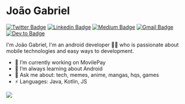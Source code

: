 # João Gabriel
[![Twitter Badge](https://img.shields.io/badge/-@Gabriel_993-1ca0f1?style=flat-square&labelColor=1ca0f1&logo=twitter&logoColor=white&link=https://twitter.com/Gabriel_993)](https://twitter.com/Gabriel_993) [![Linkedin Badge](https://img.shields.io/badge/-JoãoGabriel-blue?style=flat-square&logo=Linkedin&logoColor=white&link=https://www.linkedin.com/in/joão-gabriel-433312b6/)](https://www.linkedin.com/in//joão-gabriel-433312b6/) [![Medium Badge](https://img.shields.io/badge/-@1jgabriel-03a57a?style=flat-square&labelColor=000000&logo=Medium&link=https://medium.com/@1jgabriel/)](https://medium.com/@1jgabriel/)
[![Gmail Badge](https://img.shields.io/badge/-gsantana152@gmail.com-c14438?style=flat-square&logo=Gmail&logoColor=white&link=mailto:gsantana152@gmail.com)](mailto:gsantana152@gmail.com) 
[![Dev.to Badge](https://img.shields.io/badge/Dev.to-%401jgabriel-000000)](https://dev.to/1jgabriel/)

I'm João Gabriel, I'm an android developer 👨‍💻 who is passionate about mobile technologies and easy ways to development. 

- 🔭 I’m currently working on MovilePay
- 🌱 I’m always learning about Android
- 💬 Ask me about: tech, memes, anime, mangas, hqs, games
- ⚡ Languages: Java, Kotlin, JS

![](https://github-readme-stats.vercel.app/api?username=1jgabriel&show_icons=true&theme=dark)

